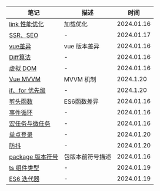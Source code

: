 | 笔记 | 描述 | 时间 |
|-----|------|------|
| [link 性能优化](/md/html.md#性能优化)  | 加载优化 | 2024.01.16 |
| [SSR、SEO](/md/html.md#ssr-服务端渲染-seo-优化)  | - | 2024.01.17 |
| [vue差异](/md/vue.md#vue2-与-vue3-差异)  | vue 版本差异 | 2024.01.16 |
| [Diff算法](/md/vue.md#diff-算法-广度优先算法)  | - | 2024.01.16 |
| [虚拟 DOM](/md/vue.md#虚拟-dom)  | - | 2024.01.16 |
| [Vue MVVM](/md/vue.md#mvvm-机制面向数据编程) | MVVM 机制 | 2024.1.20 |
| [if、for 优先级](/md/vue.md#v-for-与-v-if) | - | 2024.1.20 |
| [剪头函数](/md/js.md#剪头函数和普通函数)  |  ES6函数差异 | 2024.01.16 |
| [事件循环](/md/js.md#事件循环)  | - | 2024.01.16 |
| [宏任务与微任务](/md/js.md#宏任务与微任务)  | - | 2024.01.16 |
| [单点登录](/md/js.md#单点登录机制)  | - | 2024.01.20 |
| [防抖](/md/js.md#防抖和节流)  | - | 2024.01.20 |
| [package 版本符号](/md/package.json.md#版本号有前缀或)  |  包版本前符号描述 | 2024.01.16 |
| [ts 组件类型](/md/ts.md#vite--ts-组件类型配置) | - | 2024.01.19 |
| [ES6 迭代器](/md/js.md#迭代器) | - | 2024.01.19 |

